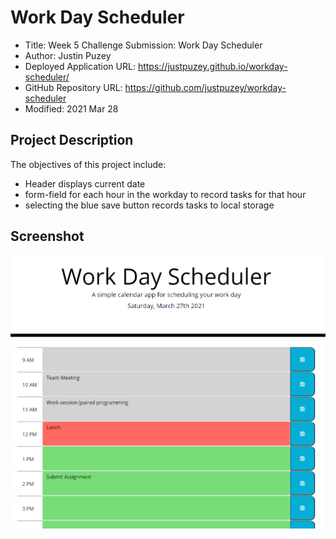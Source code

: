 # Work Day Scheduler
* Title: Week 5 Challenge Submission: Work Day Scheduler
* Author: Justin Puzey
* Deployed Application URL: https://justpuzey.github.io/workday-scheduler/
* GitHub Repository URL: https://github.com/justpuzey/workday-scheduler
* Modified: 2021 Mar 28

## Project Description
The objectives of this project include:
* Header displays current date
* form-field for each hour in the workday to record tasks for that hour
* selecting the blue save button records tasks to local storage
## Screenshot
![Alt text](./assets/images/scheduler-screenshot.PNG?raw=true "website screenshot")
